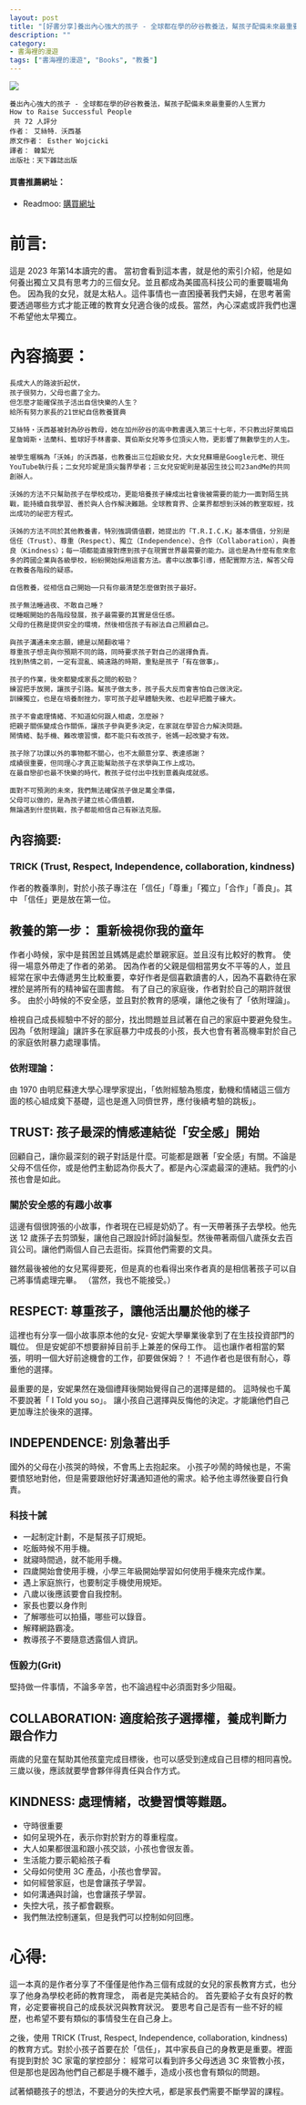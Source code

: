 ```yaml
---
layout: post
title: "[好書分享]養出內心強大的孩子 - 全球都在學的矽谷教養法，幫孩子配備未來最重要的人生實力"
description: ""
category: 
- 書海裡的漫遊
tags: ["書海裡的漫遊", "Books", "教養"]
---
```


<div><a href="https://moo.im/a/dlmAPV" title="養出內心強大的孩子"><img src="https://cdn.readmoo.com/cover/le/9cgfqln_210x315.jpg?v=0" /></a></div>


```
養出內心強大的孩子 - 全球都在學的矽谷教養法，幫孩子配備未來最重要的人生實力
How to Raise Successful People
 共 72 人評分
作者： 艾絲特．沃西基  
原文作者： Esther Wojcicki  
譯者： 韓絜光  
出版社：天下雜誌出版 
```

#### 買書推薦網址：

- Readmoo: [購買網址](https://moo.im/a/dlmAPV)

# 前言:

這是 2023 年第14本讀完的書。 當初會看到這本書，就是他的索引介紹，他是如何養出獨立又具有思考力的三個女兒。並且都成為美國高科技公司的重要職場角色。 因為我的女兒，就是太粘人。這件事情也一直困擾著我們夫婦，在思考著需要透過哪些方式才能正確的教育女兒適合後的成長。當然，內心深處或許我們也還不希望他太早獨立。



# 內容摘要：

```
長成大人的路波折起伏，
孩子很努力，父母也盡了全力。
但怎麼才能確保孩子活出自信快樂的人生？
給所有努力家長的21世紀自信教養寶典

艾絲特‧沃西基被封為矽谷教母，她在加州矽谷的高中教書邁入第三十七年，不只教出好萊塢巨星詹姆斯‧法蘭科、籃球好手林書豪、賈伯斯女兒等多位頂尖人物，更影響了無數學生的人生。

被學生暱稱為「沃姊」的沃西基，也教養出三位超級女兒，大女兒蘇珊是Google元老、現任YouTube執行長；二女兒珍妮是頂尖醫界學者；三女兒安妮則是基因生技公司23andMe的共同創辦人。

沃姊的方法不只幫助孩子在學校成功，更能培養孩子練成出社會後被需要的能力──面對陌生挑戰，能持續自我學習、善於與人合作解決難題。全球教育界、企業界都想到沃姊的教室取經，找出成功的祕密方程式。

沃姊的方法不同於其他教養書，特別強調價值觀，她提出的「T.R.I.C.K」基本價值，分別是信任（Trust）、尊重（Respect）、獨立（Independence）、合作（Collaboration），與善良（Kindness）；每一項都能直接對應到孩子在現實世界最需要的能力。這也是為什麼有愈來愈多的跨國企業與各級學校，紛紛開始採用這套方法。書中以故事引導，搭配實際方法，解答父母在教養各階段的疑惑。

自信教養，從相信自己開始──只有你最清楚怎麼做對孩子最好。

孩子無法睡過夜、不敢自己睡？
從睡眠開始的各階段發展，孩子最需要的其實是信任感。
父母的任務是提供安全的環境，然後相信孩子有辦法自己照顧自己。

與孩子溝通未來志願，總是以鬧翻收場？
尊重孩子想走與你預期不同的路，同時要求孩子對自己的選擇負責。
找到熱情之前，一定有混亂、繞遠路的時期，重點是孩子「有在做事」。

孩子的作業，後來都變成家長之間的較勁？
練習把手放開，讓孩子引路。幫孩子做太多，孩子長大反而會害怕自己做決定。
訓練獨立，也是在培養耐挫力，寧可孩子趁早體驗失敗、也趁早把膽子練大。

孩子不會處理情緒、不知道如何跟人相處，怎麼辦？
把親子關係變成合作關係，讓孩子參與更多決定，在家就在學習合力解決問題。
鬧情緒、黏手機、難改壞習慣，都不能只有改孩子，爸媽一起改變才有效。

孩子除了功課以外的事物都不關心，也不太願意分享、表達感謝？
成績很重要，但同理心才真正能幫助孩子在求學與工作上成功。
在最自戀卻也最不快樂的時代，教孩子從付出中找到意義與成就感。

面對不可預測的未來，我們無法確保孩子做足萬全準備，
父母可以做的，是為孩子建立核心價值觀，
無論遇到什麼挑戰，孩子都能相信自己有辦法克服。
```

## 內容摘要:

### TRICK (Trust, Respect, Independence, collaboration, kindness)

作者的教養準則，對於小孩子專注在「信任」「尊重」「獨立」「合作」「善良」。其中 「信任」更是放在第一位。



## 教養的第一步： 重新檢視你我的童年

作者小時候，家中是貧困並且媽媽是處於單親家庭。並且沒有比較好的教育。 使得一場意外帶走了作者的弟弟。 因為作者的父親是個相當男女不平等的人，並且經常在家中去傳遞男生比較重要，幸好作者是個喜歡讀書的人，因為不喜歡待在家裡於是將所有的精神留在圖書館。  有了自己的家庭後，作者對於自己的期許就很多。 由於小時候的不安全感，並且對於教育的感嘆，讓他之後有了「依附理論」。

檢視自己成長經驗中不好的部分，找出問題並且試著在自己的家庭中要避免發生。因為「依附理論」讓許多在家庭暴力中成長的小孩，長大也會有著高機率對於自己的家庭依附暴力處理事情。

### 依附理論：

由 1970 由明尼蘇達大學心理學家提出，「依附經驗為態度，動機和情緒這三個方面的核心組成奠下基礎，這也是進入同儕世界，應付後續考驗的跳板」。



## TRUST: 孩子最深的情感連結從「安全感」開始

回顧自己，讓你最深刻的親子對話是什麼。可能都是跟著「安全感」有關。不論是父母不信任你，或是他們主動認為你長大了。都是內心深處最深的連結。我們的小孩也會是如此。



### 關於安全感的有趣小故事

這邊有個很誇張的小故事，作者現在已經是奶奶了。有一天帶著孫子去學校。他先送 12 歲孫子去剪頭髮，讓他自己跟設計師討論髮型。然後帶著兩個八歲孫女去百貨公司。讓他們兩個人自己去逛街。採買他們需要的文具。

雖然最後被他的女兒罵得要死，但是真的也看得出來作者真的是相信著孩子可以自己將事情處理完畢。 （當然，我也不能接受。）



## RESPECT: 尊重孩子，讓他活出屬於他的樣子

這裡也有分享一個小故事原本他的女兒- 安妮大學畢業後拿到了在生技投資部門的職位。 但是安妮卻不想要辭掉目前手上兼差的保母工作。 這也讓作者相當的緊張，明明一個大好前途機會的工作，卻要做保姆？！ 不過作者也是很有耐心，尊重他的選擇。 

最重要的是，安妮果然在幾個禮拜後開始覺得自己的選擇是錯的。 這時候也千萬不要說著「 I Told you so」。 讓小孩自己選擇與反悔他的決定。才能讓他們自己更加專注於後來的選擇。



## INDEPENDENCE: 別急著出手

國外的父母在小孩哭的時候，不會馬上去抱起來。 小孩子吵鬧的時候也是，不需要憤怒地對他，但是需要跟他好好溝通知道他的需求。給予他主導然後要自行負責。

### 科技十誡

- 一起制定計劃，不是幫孩子訂規矩。
- 吃飯時候不用手機。
- 就寢時間過，就不能用手機。
- 四歲開始會使用手機，小學三年級開始學習如何使用手機來完成作業。
- 遇上家庭旅行，也要制定手機使用規矩。
- 八歲以後應該要會自我控制。
- 家長也要以身作則
- 了解哪些可以拍攝，哪些可以錄音。
- 解釋網路霸凌。
- 教導孩子不要隨意透露個人資訊。

### 恆毅力(Grit)

堅持做一件事情，不論多辛苦，也不論過程中必須面對多少阻礙。



## COLLABORATION: 適度給孩子選擇權，養成判斷力跟合作力

兩歲的兒童在幫助其他孩童完成目標後，也可以感受到達成自己目標的相同喜悅。三歲以後，應該就要學會夥伴得責任與合作方式。



## KINDNESS: 處理情緒，改變習慣等難題。

- 守時很重要
- 如何呈現外在，表示你對於對方的尊重程度。
- 大人如果都很溫和跟小孩交談，小孩也會很友善。
- 生活能力要示範給孩子看
- 父母如何使用 3C 產品，小孩也會學習。
- 如何經營家庭，也是會讓孩子學習。
- 如何溝通與討論，也會讓孩子學習。
- 失控大吼，孩子都會觀察。
- 我們無法控制運氣，但是我們可以控制如何回應。



# 心得:

這一本真的是作者分享了不僅僅是他作為三個有成就的女兒的家長教育方式，也分享了他身為學校老師的教育理念， 兩者是完美結合的。 首先要給子女有良好的教育，必定要審視自己的成長狀況與教育狀況。 要思考自己是否有一些不好的經歷，也希望不要有類似的事情發生在自己身上。

之後，使用 TRICK (Trust, Respect, Independence, collaboration, kindness) 的教育方式。對於小孩子首要在於「信任」，其中家長自己的身教更是重要。裡面有提到對於 3C 家電的掌控部分： 經常可以看到許多父母透過 3C 來管教小孩，但是那也是因為他們自己都是手機不離手，造成小孩也會有類似的問題。  

試著傾聽孩子的想法，不要過分的失控大吼，都是家長們需要不斷學習的課程。
